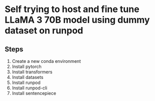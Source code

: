 # Self trying to host and fine tune LLaMA 3 70B model using dummy dataset on runpod

## Steps

1. Create a new conda environment
2. Install pytorch
3. Install transformers
4. Install datasets
5. Install runpod
6. Install runpod-cli
7. Install sentencepiece



